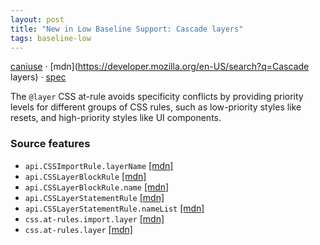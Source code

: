 ```yaml
---
layout: post
title: "New in Low Baseline Support: Cascade layers"
tags: baseline-low
---
```


[caniuse](https://caniuse.com/?search=cascade-layers) · [mdn](https://developer.mozilla.org/en-US/search?q=Cascade layers) · [spec](https://drafts.csswg.org/css-cascade-5/#layering)

The `@layer` CSS at-rule avoids specificity conflicts by providing priority levels for different groups of CSS rules, such as low-priority styles like resets, and high-priority styles like UI components.

### Source features

- ``api.CSSImportRule.layerName`` [[mdn]](https://developer.mozilla.org/en-US/search?q=api.CSSImportRule.layerName)
- ``api.CSSLayerBlockRule`` [[mdn]](https://developer.mozilla.org/en-US/search?q=api.CSSLayerBlockRule)
- ``api.CSSLayerBlockRule.name`` [[mdn]](https://developer.mozilla.org/en-US/search?q=api.CSSLayerBlockRule.name)
- ``api.CSSLayerStatementRule`` [[mdn]](https://developer.mozilla.org/en-US/search?q=api.CSSLayerStatementRule)
- ``api.CSSLayerStatementRule.nameList`` [[mdn]](https://developer.mozilla.org/en-US/search?q=api.CSSLayerStatementRule.nameList)
- ``css.at-rules.import.layer`` [[mdn]](https://developer.mozilla.org/en-US/search?q=css.at-rules.import.layer)
- ``css.at-rules.layer`` [[mdn]](https://developer.mozilla.org/en-US/search?q=css.at-rules.layer)
